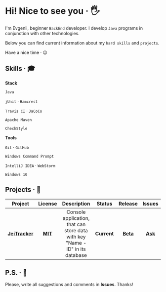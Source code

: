 # Hi! Nice to see you &middot; :raised_hand_with_fingers_splayed:

I'm Evgenii, beginner `BackEnd` developer. I develop `Java` programs in conjunction with other technologies. 

Below you can find current information about my `hard skills` and `projects`.

Have a nice time &middot; :wink:

## Skills &middot; :mortar_board:

**Stack**

`Java`

`jUnit` &middot; `Hamcrest`

`Travis CI` &middot; `JaCoCo`

`Apache Maven`

`CheckStyle`

**Tools**

`Git` &middot; `GitHub`

`Windows Command Prompt`

`IntelliJ IDEA` &middot; `WebStorm`

`Windows 10`


<!-- 
`Java`
`JavaScript`
`HTML5`
`CSS3`

`jUnit`
`Hamcrest`
`Mockito`

`Travis CI`
`JaCoCo`

`PostgreSQL`
`Hibernate`

`Spring`

`Apache Maven`
`Gradle`

`CheckStyle`

`Docker`
`Kubernetes`
`Apache Kafka`

`Git`
`GitHub`

`Windows Command Prompt`

`IntelliJ IDEA`
`WebStorm`

`Windows 10`
-->

<!-- Example badge with logo
![](https://img.shields.io/badge/-Git-F05032?style=flat&logo=git&logoColor=white) 
-->

## Projects &middot; :rocket:

| Project | License | Description | Status | Release | Issues |
| :-----: | :-----: | :---------: | :----: | :-----: | :----: |
| **[JeiTracker](https://github.com/jeikhan/job4j)** | **[MIT](https://github.com/jeikhan/job4j/blob/hotfix_3/LICENSE)** | Console application, that can store data with key "Name - ID" in its database | **Current** | **[Beta](https://en.wikipedia.org/wiki/Software_release_life_cycle)** | **[Ask](https://github.com/jeikhan/job4j/issues)**

## P.S. &middot; :snail:

Please, write all suggestions and comments in **Issues**. Thanks!
